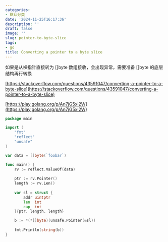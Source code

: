 ```yaml
---
categories:
- 默认分类
date: '2024-11-25T16:17:36'
description: ''
draft: false
image: ''
slug: pointer-to-byte-slice
tags:
- go
title: Converting a pointer to a byte slice
---
```


如果是从裸指针直接转为 \[\]byte 数组接收，会出现异常，需要准备 \[\]byte 的底层结构再行转换

[https://stackoverflow.com/questions/43591047/converting-a-pointer-to-a-byte-slice](https://stackoverflow.com/questions/43591047/converting-a-pointer-to-a-byte-slice)

[https://play.golang.org/p/An7jG5xl2W](https://play.golang.org/p/An7jG5xl2W)

```go
package main

import (
    "fmt"
    "reflect"
    "unsafe"
)

var data = []byte(`foobar`)

func main() {
    rv := reflect.ValueOf(data)
    
    ptr := rv.Pointer()
    length := rv.Len()
    
    var sl = struct {
        addr uintptr
        len  int
        cap  int
    }{ptr, length, length}

    b := *(*[]byte)(unsafe.Pointer(&sl))
    
    fmt.Println(string(b))
}
```
